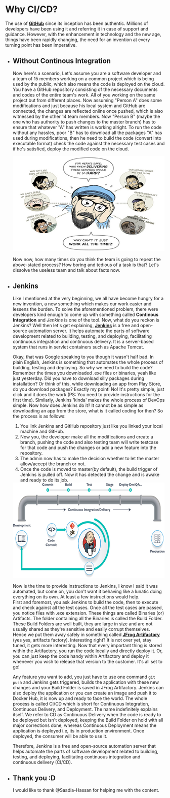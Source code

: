 # Why CI/CD?

The use of [<b>GitHub</b>](https://en.wikipedia.org/wiki/GitHub) since its inception has been authentic. Millions of developers have been using it and referring it in case of support and guidance. However, with the enhancement in technology and the new age, things have been rapidly changing, the need for an invention at every turning point has been imperative. 

- ## Without Continous Integration

    Now here's a scenario, Let's assume you are a software developer and a team of 15 members working on a common project which is being used by the public, which also means the code is deployed on the cloud. You have a GitHub repository consisting of the necessary documents and codes of the entire team's work. All of you working on the same project but from different places. Now assuming "Person A" does some modifications and just because his local system and GitHub are connected, the changes are reflected online once pushed, which is also witnessed by the other 14 team members. Now "Person B" (maybe the one who has authority to push changes to the master branch) has to ensure that whatever "A" has written is working alright. To run the code without any hassles, poor "B" has to download all the packages "A" has used during modifications, then he need to build the code (convert into executable format) check the code against the necessary test cases and if he's satisfied, deploy the modified code on the cloud.

    <img src="Images/why.jpg" width="500" height="300">

    Now now, how many times do you think the team is going to repeat the above-stated process? How boring and tedious of a task is that? Let's dissolve the useless team and talk about facts now.

- ## Jenkins

    Like I mentioned at the very beginning, we all have become hungry for a new invention, a new something which makes our work easier and lessens the burden. To solve the aforementioned problem, there were developers kind enough to come up with something called <b>Continous Integration</b> and *Jenkins* is one of the tool. Now, what do you reckon is Jenkins? Well then let's get explaining, [<b>Jenkins</b>](https://en.wikipedia.org/wiki/Jenkins_(software)) is a free and open-source automation server. It helps automate the parts of software development related to building, testing, and deploying, facilitating continuous integration and continuous delivery. It is a server-based system that runs in servlet containers such as Apache Tomcat. 

    Okay, that was Google speaking to you though it wasn't half bad. In plain English, Jenkins is something that automates the whole process of building, testing and deploying. So why we need to build the code? Remember the times you downloaded .exe files or binaries, yeah like just yesterday. Did you have to download silly packages during installation? Or think of this, while downloading an app from Play Store, do you download packages? Exactly my point! No! It's pretty simple, just click and it does the work (PS: You need to provide instructions for the first time). Similarly, Jenkins 'kinda' makes the whole process of DevOps simple. Now how does Jenkins do it? It cannot be as simple as downloading an app from the store, what is it called coding for then? So the process is as follows:
    1. You link Jenkins and GitHub repository just like you linked your local machine and GitHub. 
    2. Now you, the developer make all the modifications and create a branch, pushing the code and also testing team will write testcase for that code and push the changes or add a new feature into the repository. 
    3. The admin now has to make the decision whether to let the master allow/accept the branch or not. 
    4. Once the code is moved to master(by default), the build trigger of Jenkins is pulled off. Now it has detected the change and is awake and ready to do its job.

    <img src="Images/jk2.jpg" width="500" height="300">

    Now is the time to provide instructions to Jenkins, I know I said it was automated, but come on, you don't want it behaving like a lunatic doing everything on its own. At least a few instructions would help.<br> 
    First and foremost, you ask Jenkins to build the code, then to execute and check against all the test cases. Once all the test cases are passed, you notice files with .exe extension. These things are called Binaries (or) Artifacts. The folder containing all the Binaries is called the Build Folder. These Build Folders are well built, they are large in size and are not usually shared as they're sensitive and easily corrupt themselves. Hence we put them away safely in something called [<b>JFrog Artifactory</b>](https://jfrog.com/artifactory/) (yes yes, artifacts factory). Interesting right? It is not over yet, stay tuned, it gets more interesting. Now that every important thing is stored within the Artifactory, you run the code locally and directly deploy it. Or, you can just keep the code handy within Artifactory and deploy it whenever you wish to release that version to the customer. It's all set to go! 

    Any feature you want to add, you just have to use one command ```git push``` and Jenkins gets triggered, builds the application with these new changes and your Build Folder is saved in JFrog Artifactory. Jenkins can also deploy the application or you can create an image and push it to Docker Hub, it is now up and ready to face the world. The whole process is called CI/CD which is short for Continuous Integration, Continuous Delivery, and Deployment. The name indefinitely explains itself. We refer to CD as Continuous Delivery when the code is ready to be deployed but isn't deployed, keeping the Build Folder on hold with all major corrections done, whereas Continuous Deployment means the application is deployed i.e, its in production environment. Once deployed, the consumer will be able to use it.

    Therefore, Jenkins is a free and open-source automation server that helps automate the parts of software development related to building, testing, and deploying, facilitating continuous integration and continuous delivery (CI/CD).

- ## Thank you :D
  I would like to thank @Saadia-Hassan for helping me with the content.
